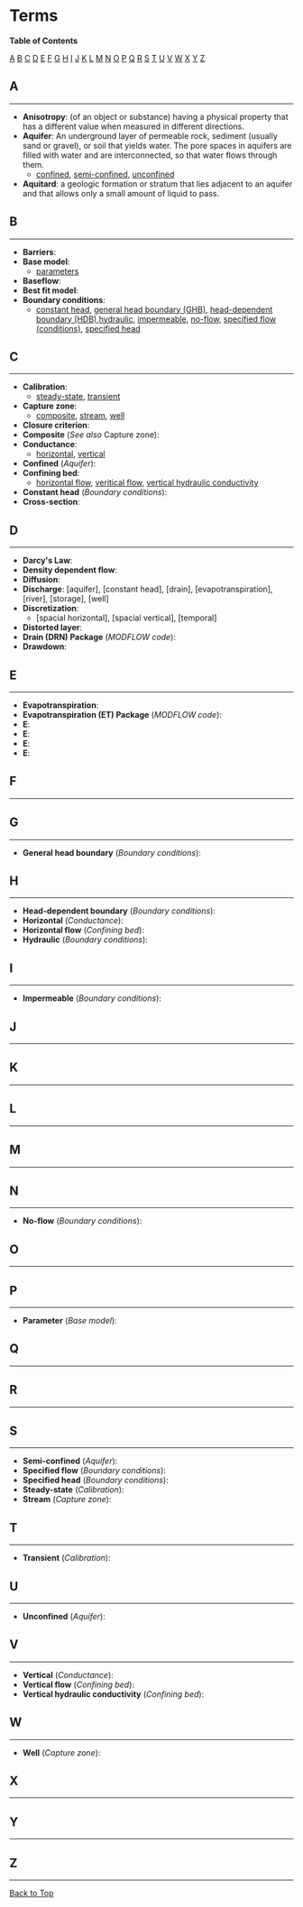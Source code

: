 # Terms

**Table of Contents**

[A](https://github.com/jordw22/modflow_epa/blob/master/terms%20and%20definitions.md#a)
[B](https://github.com/jordw22/modflow_epa/blob/master/terms%20and%20definitions.md#b)
[C](https://github.com/jordw22/modflow_epa/blob/master/terms%20and%20definitions.md#c)
[D](https://github.com/jordw22/modflow_epa/blob/master/terms%20and%20definitions.md#d)
[E](https://github.com/jordw22/modflow_epa/blob/master/terms%20and%20definitions.md#e)
[F](https://github.com/jordw22/modflow_epa/blob/master/terms%20and%20definitions.md#f)
[G](https://github.com/jordw22/modflow_epa/blob/master/terms%20and%20definitions.md#g)
[H](https://github.com/jordw22/modflow_epa/blob/master/terms%20and%20definitions.md#h)
[I](https://github.com/jordw22/modflow_epa/blob/master/terms%20and%20definitions.md#i)
[J](https://github.com/jordw22/modflow_epa/blob/master/terms%20and%20definitions.md#j)
[K](https://github.com/jordw22/modflow_epa/blob/master/terms%20and%20definitions.md#k)
[L](https://github.com/jordw22/modflow_epa/blob/master/terms%20and%20definitions.md#l)
[M](https://github.com/jordw22/modflow_epa/blob/master/terms%20and%20definitions.md#m)
[N](https://github.com/jordw22/modflow_epa/blob/master/terms%20and%20definitions.md#n)
[O](https://github.com/jordw22/modflow_epa/blob/master/terms%20and%20definitions.md#o)
[P](https://github.com/jordw22/modflow_epa/blob/master/terms%20and%20definitions.md#p)
[Q](https://github.com/jordw22/modflow_epa/blob/master/terms%20and%20definitions.md#q)
[R](https://github.com/jordw22/modflow_epa/blob/master/terms%20and%20definitions.md#r)
[S](https://github.com/jordw22/modflow_epa/blob/master/terms%20and%20definitions.md#s)
[T](https://github.com/jordw22/modflow_epa/blob/master/terms%20and%20definitions.md#t)
[U](https://github.com/jordw22/modflow_epa/blob/master/terms%20and%20definitions.md#u)
[V](https://github.com/jordw22/modflow_epa/blob/master/terms%20and%20definitions.md#v)
[W](https://github.com/jordw22/modflow_epa/blob/master/terms%20and%20definitions.md#w)
[X](https://github.com/jordw22/modflow_epa/blob/master/terms%20and%20definitions.md#x)
[Y](https://github.com/jordw22/modflow_epa/blob/master/terms%20and%20definitions.md#y)
[Z](https://github.com/jordw22/modflow_epa/blob/master/terms%20and%20definitions.md#z)

## A
-----------------------------------------------

- **Anisotropy**: (of an object or substance) having a physical property that has a different value when measured in different directions.
- **Aquifer**: An underground layer of permeable rock, sediment (usually sand or gravel), or soil that yields water. The pore spaces in aquifers are filled with water and are interconnected, so that water flows through them.
	- [confined](https://github.com/jordw22/modflow_epa/blob/master/terms%20and%20definitions.md#c), [semi-confined](https://github.com/jordw22/modflow_epa/blob/master/terms%20and%20definitions.md#s), [unconfined](https://github.com/jordw22/modflow_epa/blob/master/terms%20and%20definitions.md#u)
- **Aquitard**:  a geologic formation or stratum that lies adjacent to an aquifer and that allows only a small amount of liquid to pass.

## B
-----------------------------------------------

- **Barriers**:
- **Base model**:
	- [parameters](https://github.com/jordw22/modflow_epa/blob/master/terms%20and%20definitions.md#p)
- **Baseflow**:
- **Best fit model**:
- **Boundary conditions**:
	- [constant head](https://github.com/jordw22/modflow_epa/blob/master/terms%20and%20definitions.md#c), [general head boundary (GHB)](https://github.com/jordw22/modflow_epa/blob/master/terms%20and%20definitions.md#g), [head-dependent boundary (HDB)](https://github.com/jordw22/modflow_epa/blob/master/terms%20and%20definitions.md#h),[hydraulic](https://github.com/jordw22/modflow_epa/blob/master/terms%20and%20definitions.md#h), 
	  [impermeable](https://github.com/jordw22/modflow_epa/blob/master/terms%20and%20definitions.md#i), [no-flow](https://github.com/jordw22/modflow_epa/blob/master/terms%20and%20definitions.md#n), [specified flow (conditions)](https://github.com/jordw22/modflow_epa/blob/master/terms%20and%20definitions.md#s), [specified head](https://github.com/jordw22/modflow_epa/blob/master/terms%20and%20definitions.md#s)

## C
-----------------------------------------------

- **Calibration**:
	- [steady-state](https://github.com/jordw22/modflow_epa/blob/master/terms%20and%20definitions.md#s), [transient](https://github.com/jordw22/modflow_epa/blob/master/terms%20and%20definitions.md#t)
- **Capture zone**:
	- [composite](https://github.com/jordw22/modflow_epa/blob/master/terms%20and%20definitions.md#c), [stream](https://github.com/jordw22/modflow_epa/blob/master/terms%20and%20definitions.md#s), [well](https://github.com/jordw22/modflow_epa/blob/master/terms%20and%20definitions.md#w)
- **Closure criterion**:
- **Composite** (_See also_ Capture zone):
- **Conductance**:
	- [horizontal](https://github.com/jordw22/modflow_epa/blob/master/terms%20and%20definitions.md#h), [vertical](https://github.com/jordw22/modflow_epa/blob/master/terms%20and%20definitions.md#v)
- **Confined** (_Aquifer_):
- **Confining bed**:
	- [horizontal flow](https://github.com/jordw22/modflow_epa/blob/master/terms%20and%20definitions.md#h), [veritical flow](https://github.com/jordw22/modflow_epa/blob/master/terms%20and%20definitions.md#v), [vertical hydraulic conductivity](https://github.com/jordw22/modflow_epa/blob/master/terms%20and%20definitions.md#v)
- **Constant head** (_Boundary conditions_):
- **Cross-section**:

## D
-----------------------------------------------

- **Darcy's Law**:
- **Density dependent flow**:
- **Diffusion**:
- **Discharge**:
	[aquifer], [constant head], [drain], [evapotranspiration], [river], [storage], [well]
- **Discretization**:
	- [spacial horizontal], [spacial vertical], [temporal]
- **Distorted layer**:
- **Drain (DRN) Package** (_MODFLOW code_):
- **Drawdown**:

## E
-----------------------------------------------

- **Evapotranspiration**:
- **Evapotranspiration (ET) Package** (_MODFLOW code_):
- **E**:
- **E**:
- **E**:
- **E**:

## F
-----------------------------------------------

## G
-----------------------------------------------

- **General head boundary** (_Boundary conditions_):

## H
-----------------------------------------------

- **Head-dependent boundary** (_Boundary conditions_):
- **Horizontal** (_Conductance_):
- **Horizontal flow** (_Confining bed_):
- **Hydraulic** (_Boundary conditions_):

## I
-----------------------------------------------

- **Impermeable** (_Boundary conditions_):

## J
-----------------------------------------------

## K
-----------------------------------------------

## L
-----------------------------------------------

## M
-----------------------------------------------

## N
-----------------------------------------------

- **No-flow** (_Boundary conditions_):

## O
-----------------------------------------------

## P
-----------------------------------------------

- **Parameter** (_Base model_):

## Q
-----------------------------------------------

## R
-----------------------------------------------

## S
-----------------------------------------------

- **Semi-confined** (_Aquifer_):
- **Specified flow** (_Boundary conditions_):
- **Specified head** (_Boundary conditions_):
- **Steady-state** (_Calibration_):
- **Stream** (_Capture zone_):

## T
-----------------------------------------------

- **Transient** (_Calibration_):

## U
-----------------------------------------------

- **Unconfined** (_Aquifer_):

## V
-----------------------------------------------

- **Vertical** (_Conductance_):
- **Vertical flow** (_Confining bed_):
- **Vertical hydraulic conductivity** (_Confining bed_):

## W
-----------------------------------------------

- **Well** (_Capture zone_):

## X
-----------------------------------------------

## Y
-----------------------------------------------

## Z
-----------------------------------------------

[Back to Top](https://github.com/jordw22/modflow_epa/blob/master/terms%20and%20definitions.md#terms)



